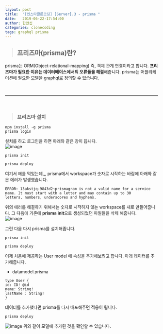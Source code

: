 ```yaml
---
layout: post
title:  "[인스타클론코딩] [Server].3 - prisma "
date:   2019-06-22-17:54:00
author: 한만섭
categories: clonecoding
tags: graphql prisma 
---
```



> ## 프리즈마(prisma)란?

  prisma는 ORM(Object-relational-mapping) 즉, 객체 관계 연결이라고 합니다. **프리즈마가 필요한 이유는 데이터베이스에서의 오류들을 해결**해줍니다. 
  prisma는 어플리케이션에 필요한 모델을 graphql로 정의할 수 있습니다. 
  
　  
   
 ***
 
　  
  
> ### 프리즈마 설치 

  ```
  npm install -g prisma
  prisma login
  ```
  설치를 하고 로그인을 하면 아래와 같은 창이 뜹니다.  
  ![image](https://user-images.githubusercontent.com/46010705/59961858-e24d9600-9518-11e9-9b22-f322677bd49d.png)


  ```
  prisma init
  ```
  
  ```
  prisma deploy
  ```
  
  여기서 애를 먹었는데,,, prisma에서 workspace가 숫자로 시작하는 바람에 아래와 같은 에러가 발생했습니다. 
  ```
  ERROR: 13akstjq-9843d2~prismagram is not a valid name for a service name. It must start with a letter and may contain up to 30      letters, numbers, underscores and hyphens.
  ```
  
  위의 에러를 해결하기 위해서는 숫자로 시작하지 않는 workspace를 새로 만들어줍니다. 그 다음에 기존에 **prisma init**으로 생성되었던 파일들을 
  삭제 해줍니다.  
  ![image](https://user-images.githubusercontent.com/46010705/59962433-57709980-9520-11e9-8a99-4112b6aa58fa.png)
  
  
  그런 다음 다시 prisma를 설치해줍니다.  
  ```
  prisma init
  ```
  
  ```
  prisma deploy
  ```
  
  이제 처음에 제공하는 User model 에 속성을 추가해보려고 합니다. 아래 데이터를 추가해줍니다.  
  
  * datamodel.prisma
  ```
  type User {
  id: ID! @id
  name: String!
  lastName : String!
  }
  ```
  데이터를 추가했다면 prisma를 다시 배포해주면 적용이 됩니다.  
  
  ```
  prisma deploy
  ```
  ![image](https://user-images.githubusercontent.com/46010705/59962465-9868ae00-9520-11e9-83de-bb0a0df1c64f.png)
  위와 같이 모델에 추가된 것을 확인할 수 있습니다. 
  
